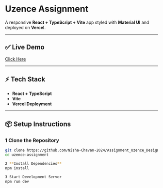 # Uzence Assignment  

A responsive **React + TypeScript + Vite** app styled with **Material UI** and deployed on **Vercel**.

---

## ✅ Live Demo  
[Click Here](https://your-vercel-url.vercel.app)

---

## ⚡ Tech Stack  
- **React + TypeScript**  
- **Vite**  
- **Vercel Deployment**  

---

## 📦 Setup Instructions  

### 1 Clone the Repository  
```bash
git clone https://github.com/Nisha-Chavan-2024/Assignment_Uzence_Design.git
cd uzence-assignment

2 **Install Dependencies**
npm install

3 Start Development Server
npm run dev
